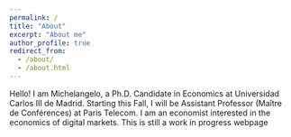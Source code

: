 ```yaml
---
permalink: /
title: "About"
excerpt: "About me"
author_profile: true
redirect_from: 
  - /about/
  - /about.html
---
```


Hello! I am Michelangelo, a Ph.D. Candidate in Economics at Universidad Carlos III de Madrid. Starting this Fall, I will be Assistant Professor (Maître de Conférences) at Paris Telecom. I am an economist interested in the economics of digital markets. This is still a work in progress webpage 
